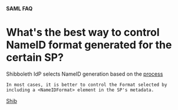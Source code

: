 **SAML FAQ**

# What's the best way to control NameID format generated for the certain SP?
Shibboleth IdP selects NameID generation based on the [process](https://shibboleth.atlassian.net/wiki/spaces/IDP4/pages/1265631671/NameIDGenerationConfiguration#%5BinlineExtension%5DFormat-Selection)
```
In most cases, it is better to control the Format selected by including a <NameIDFormat> element in the SP's metadata. 
```
[Shib](https://shibboleth.atlassian.net/wiki/spaces/IDP4/pages/1265631686/ProfileConfiguration-SAML2SSO)